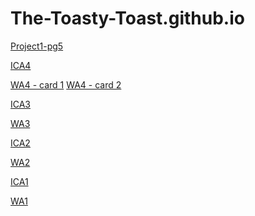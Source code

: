 # The-Toasty-Toast.github.io
<!-- HTML  -->
<a href="https://the-toasty-toast.github.io/html-midterm/page5.html">Project1-pg5</a>
<!-- ICA4  -->
<a href="https://the-toasty-toast.github.io/ica/ICA4.html">ICA4</a>
<!-- wa4  -->

<a href="https://the-toasty-toast.github.io/wa/wa4.html">WA4 - card 1</a>
<a href="https://the-toasty-toast.github.io/wa/wa4p2.html">WA4 - card 2</a>
<!-- ICA3  -->
<a href="https://the-toasty-toast.github.io/ica/ICA3/index.html">ICA3</a>
<!-- wa3  -->
<a href="https://the-toasty-toast.github.io/wa/wa3.html#Corgi">WA3</a>
<!-- ICA2  -->
<a href="https://docs.google.com/document/d/173kHqyAozqVfn72KzIZL_440IIT_SbCJ0RRLiiVt0yw/edit?usp=sharing">ICA2</a> 
<!-- wa2  -->
<a href="https://the-toasty-toast.github.io/wa/wa2.html"> WA2</a> 
<!-- ICA1 - link to the first in class activity -->
<a href="https://docs.google.com/document/d/1ZFW3g-34tWxwjOJd63SKfBH_Ogpzq_wL5tMBugcR9Sw/edit?usp=sharing">ICA1</a> 
<!-- ws 1 - link to first website (name and description) -->
<a href="https://the-toasty-toast.github.io/wa/wa1.html">WA1</a> 


<!--<a href="link goes here">Name goes here</a>  -->